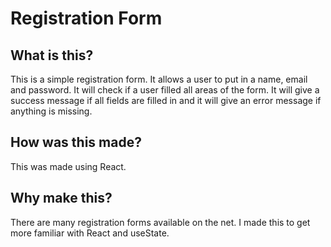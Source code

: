 # Registration Form

## What is this?

This is a simple registration form. It allows a user to put in a name, email and password. It will check if a user filled all areas of the form. It will give a success message if all fields are filled in and it will give an error message if anything is missing.

## How was this made?

This was made using React.

## Why make this?

There are many registration forms available on the net. I made this to get more familiar with React and useState.
